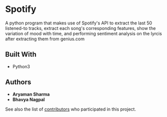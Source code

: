# Spotify

A python program that makes use of Spotify's API to extract the last 50 listened-to tracks, extract each song's corresponding features, show the variation of mood with time, and performing sentiment analysis on the lyrcis after extracting them from genius.com


## Built With

* Python3

## Authors

* **Aryaman Sharma**
* **Bhavya Nagpal**

See also the list of [contributors](https://github.com/your/project/contributors) who participated in this project.
